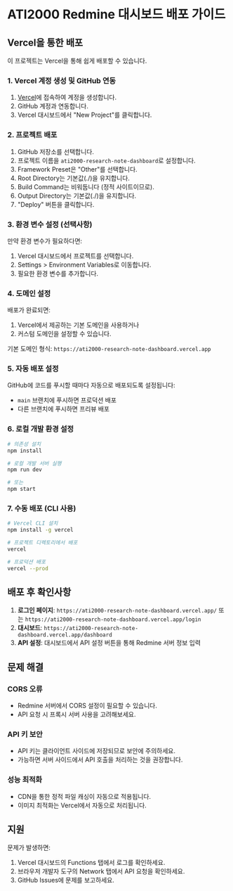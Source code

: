 # ATI2000 Redmine 대시보드 배포 가이드

## Vercel을 통한 배포

이 프로젝트는 Vercel을 통해 쉽게 배포할 수 있습니다.

### 1. Vercel 계정 생성 및 GitHub 연동

1. [Vercel](https://vercel.com)에 접속하여 계정을 생성합니다.
2. GitHub 계정과 연동합니다.
3. Vercel 대시보드에서 "New Project"를 클릭합니다.

### 2. 프로젝트 배포

1. GitHub 저장소를 선택합니다.
2. 프로젝트 이름을 `ati2000-research-note-dashboard`로 설정합니다.
3. Framework Preset은 "Other"를 선택합니다.
4. Root Directory는 기본값(./)을 유지합니다.
5. Build Command는 비워둡니다 (정적 사이트이므로).
6. Output Directory는 기본값(./)을 유지합니다.
7. "Deploy" 버튼을 클릭합니다.

### 3. 환경 변수 설정 (선택사항)

만약 환경 변수가 필요하다면:
1. Vercel 대시보드에서 프로젝트를 선택합니다.
2. Settings > Environment Variables로 이동합니다.
3. 필요한 환경 변수를 추가합니다.

### 4. 도메인 설정

배포가 완료되면:
1. Vercel에서 제공하는 기본 도메인을 사용하거나
2. 커스텀 도메인을 설정할 수 있습니다.

기본 도메인 형식: `https://ati2000-research-note-dashboard.vercel.app`

### 5. 자동 배포 설정

GitHub에 코드를 푸시할 때마다 자동으로 배포되도록 설정됩니다:
- `main` 브랜치에 푸시하면 프로덕션 배포
- 다른 브랜치에 푸시하면 프리뷰 배포

### 6. 로컬 개발 환경 설정

```bash
# 의존성 설치
npm install

# 로컬 개발 서버 실행
npm run dev

# 또는
npm start
```

### 7. 수동 배포 (CLI 사용)

```bash
# Vercel CLI 설치
npm install -g vercel

# 프로젝트 디렉토리에서 배포
vercel

# 프로덕션 배포
vercel --prod
```

## 배포 후 확인사항

1. **로그인 페이지**: `https://ati2000-research-note-dashboard.vercel.app/` 또는 `https://ati2000-research-note-dashboard.vercel.app/login`
2. **대시보드**: `https://ati2000-research-note-dashboard.vercel.app/dashboard`
3. **API 설정**: 대시보드에서 API 설정 버튼을 통해 Redmine 서버 정보 입력

## 문제 해결

### CORS 오류
- Redmine 서버에서 CORS 설정이 필요할 수 있습니다.
- API 요청 시 프록시 서버 사용을 고려해보세요.

### API 키 보안
- API 키는 클라이언트 사이드에 저장되므로 보안에 주의하세요.
- 가능하면 서버 사이드에서 API 호출을 처리하는 것을 권장합니다.

### 성능 최적화
- CDN을 통한 정적 파일 캐싱이 자동으로 적용됩니다.
- 이미지 최적화는 Vercel에서 자동으로 처리됩니다.

## 지원

문제가 발생하면:
1. Vercel 대시보드의 Functions 탭에서 로그를 확인하세요.
2. 브라우저 개발자 도구의 Network 탭에서 API 요청을 확인하세요.
3. GitHub Issues에 문제를 보고하세요.